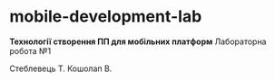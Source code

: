 # mobile-development-lab

**Технології створення ПП для мобільних платформ**
Лабораторна робота №1

Стеблевець Т.
Кошолап В.
